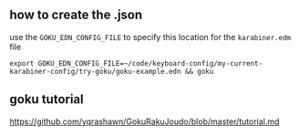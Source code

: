 ## how to create the .json

use the `GOKU_EDN_CONFIG_FILE` to specify this location for the `karabiner.edm` file

`export GOKU_EDN_CONFIG_FILE=~/code/keyboard-config/my-current-karabiner-config/try-goku/goku-example.edn && goku`

## goku tutorial

https://github.com/yqrashawn/GokuRakuJoudo/blob/master/tutorial.md